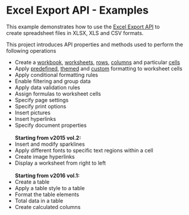 # Excel Export API - Examples


<p>This example demonstrates how to use the <a href="https://documentation.devexpress.com/OfficeFileAPI/114031/Excel-Export-Library">Excel Export API</a> to create spreadsheet files in XLSX, XLS and CSV formats.</p>
<p>This project introduces API properties and methods used to perform the following operations</p>

* Create a <a href="https://documentation.devexpress.com/OfficeFileAPI/114072/Excel-Export-Library/Examples/Workbooks/How-to-Create-a-New-Document">workbook</a>, <a href="https://documentation.devexpress.com/OfficeFileAPI/114074/Excel-Export-Library/Examples/Worksheets/How-to-Create-a-New-Worksheet">worksheets</a>, <a href="https://documentation.devexpress.com/OfficeFileAPI/114079/Excel-Export-Library/Examples/Rows-and-Columns/How-to-Create-a-Row">rows</a>, <a href="https://documentation.devexpress.com/OfficeFileAPI/114078/Excel-Export-Library/Examples/Rows-and-Columns/How-to-Create-a-Column">columns</a> and particular <a href="https://documentation.devexpress.com/OfficeFileAPI/114083/Excel-Export-Library/Examples/Cells/How-to-Create-a-Worksheet-Cell-and-Set-Its-Value">cells</a>
* Apply <a href="https://documentation.devexpress.com/OfficeFileAPI/114394/Excel-Export-Library/Examples/Formatting/How-to-Apply-Predefined-Formatting-to-a-Cell">predefined</a>, <a href="https://documentation.devexpress.com/OfficeFileAPI/114418/Excel-Export-Library/Examples/Formatting/How-to-Apply-Themed-Formatting-to-a-Cell">themed</a> and <a href="https://documentation.devexpress.com/OfficeFileAPI/114414/Excel-Export-Library/Examples/Formatting/How-to-Format-a-Cell">custom</a> formatting to worksheet cells
* Apply conditional formatting rules
* Enable filtering and group data
* Apply data validation rules
* Assign formulas to worksheet cells
* Specify page settings
* Specify print options
* Insert pictures
* Insert hyperlinks
* Specify document properties<br><br><strong>Starting from v2015 vol.2:</strong>
* Insert and modify sparklines
* Apply different fonts to specific text regions within a cell
* Create image hyperlinks
* Display a worksheet from right to left<br><br><strong>Starting from v2016 vol.1:</strong><br>
* Create a table
* Apply a table style to a table
* Format the table elements
* Total data in a table
* Create calculated columns